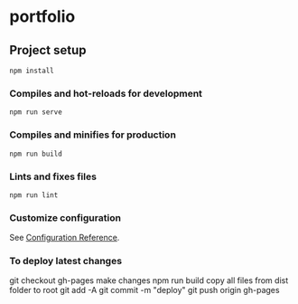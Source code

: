 # portfolio

## Project setup
```
npm install
```

### Compiles and hot-reloads for development
```
npm run serve
```

### Compiles and minifies for production
```
npm run build
```

### Lints and fixes files
```
npm run lint
```

### Customize configuration
See [Configuration Reference](https://cli.vuejs.org/config/).

### To deploy latest changes
git checkout gh-pages
make changes
npm run build
copy all files from dist folder to root
git add -A
git commit -m "deploy"
git push origin gh-pages